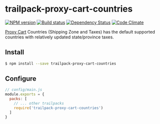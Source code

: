 # trailpack-proxy-cart-countries

[![NPM version][npm-image]][npm-url]
[![Build status][ci-image]][ci-url]
[![Dependency Status][daviddm-image]][daviddm-url]
[![Code Climate][codeclimate-image]][codeclimate-url]

[Proxy Cart](https://github.com/CaliStyle/trailpack-proxy-cart) Countries (Shipping Zone and Taxes) has the default supported countries with relatively updated state/province taxes.

## Install

```sh
$ npm install --save trailpack-proxy-cart-countries
```

## Configure

```js
// config/main.js
module.exports = {
  packs: [
    // ... other trailpacks
    require('trailpack-proxy-cart-countries')
  ]
}
```

[npm-image]: https://img.shields.io/npm/v/trailpack-proxy-cart-countries.svg?style=flat-square
[npm-url]: https://npmjs.org/package/trailpack-proxy-cart-countries
[ci-image]: https://img.shields.io/travis/CaliStyle/trailpack-proxy-cart-countries/master.svg?style=flat-square
[ci-url]: https://travis-ci.org/CaliStyle/trailpack-proxy-cart-countries
[daviddm-image]: http://img.shields.io/david/CaliStyle/trailpack-proxy-cart-countries.svg?style=flat-square
[daviddm-url]: https://david-dm.org/CaliStyle/trailpack-proxy-cart-countries
[codeclimate-image]: https://img.shields.io/codeclimate/github/CaliStyle/trailpack-proxy-cart-countries.svg?style=flat-square
[codeclimate-url]: https://codeclimate.com/github/CaliStyle/trailpack-proxy-cart-countries

